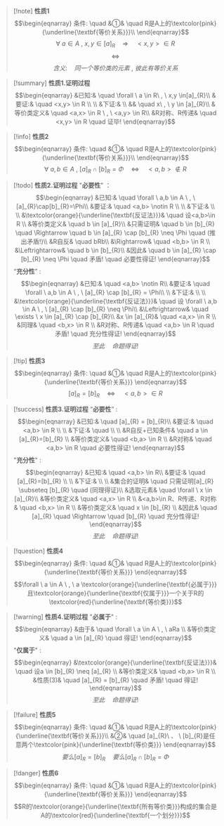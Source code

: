 > [!note] **性质1**
> $$\begin{eqnarray}
 条件: \quad
 &①& \quad R是A上的\textcolor{pink}{\underline{\textbf{等价关系}}}\\
\end{eqnarray}$$
$$\forall \ a \in A\ , \ x,y \in [a]_{R}\quad \Rightarrow \quad <x,y> \in R$$
$$\Leftrightarrow$$
$$含义: \quad 同一个等价类的元素\ , \ 彼此有等价关系$$

 >[!summary] **性质1.证明过程**
 >$$\begin{eqnarray}
 >&已知:& \quad \forall \ a \in R\ , \ x,y \in[a]_{R}\\
 >&要证:& \quad <x,y> \in R \\ \\
 >&下证:& \\
 >&& \quad x\ , \ y \in [a]_{R}\\
 >&等价类定义& \quad <a,x> \in R \ , \ <a,y> \in R\\
 >&R对称、R传递& \quad <x,y> \in R \quad 证毕!
\end{eqnarray}$$

>[!info] **性质2**
>$$\begin{eqnarray}
 条件: \quad
 &①& \quad R是A上的\textcolor{pink}{\underline{\textbf{等价关系}}}\\
\end{eqnarray}$$
$$\forall \ a,b \in A \ , \ [a]_{R} \cap [b]_{R}= \Phi \quad \Leftrightarrow \quad <a,b> \notin R$$

>[!todo] **性质2.证明过程**
>"**必要性**" ：
>$$\begin{eqnarray}
>&已知:& \quad \forall \ a,b \in A \ , \ [a]_{R}\cap[b]_{R}=\Phi\\
>&要证:& \quad <a,b> \notin R \\ \\
>&下证:& \\ \\ 
>&\textcolor{orange}{\underline{\textbf{反证法}}}& \quad 设<a,b>\in R \\
>&等价类定义& \quad b \in [a]_{R}\\
>&只需证明& \quad b \in [b]_{R} \quad \Rightarrow \quad b \in [a]_{R} \cap [b]_{R} \neq \Phi \quad (推出矛盾!)\\
>&R自反& \quad bRb\\
>&\Rightarrow& \quad <b,b> \in R \\
>&\Leftrightarrow& \quad b \in [b]_{R}\\
>&因此& \quad b \in [a]_{R} \cap [b]_{R} \neq \Phi \quad 矛盾! \quad 必要性得证! 
\end{eqnarray}$$
>“**充分性**” :
>$$\begin{eqnarray}
>&已知:& \quad <a,b> \notin R\\
>&要证:& \quad \forall \ a,b \in A \ , \ [a]_{R} \cap [b]_{R} = \Phi\\ \\
>&下证:& \\ \\
>&\textcolor{orange}{\underline{\textbf{反证法}}}& \quad 设 \forall \ a,b \in A \ , \ [a]_{R} \cap [b]_{R} \neq \Phi\\
>&\Leftrightarrow& \quad \exists \ x \in [a]_{R} \cap [b]_{R}\\
>&x \in [a]_{R}& \quad <a,x> \in R \\
>&同理& \quad <b,x> \in R \\
>&R对称、R传递& \quad <a,b> \in R \quad 矛盾! \quad 充分性得证!
\end{eqnarray}$$
$$至此 \quad 命题得证!$$

>[!tip] **性质3**
>$$\begin{eqnarray}
 条件: \quad
 &①& \quad R是A上的\textcolor{pink}{\underline{\textbf{等价关系}}}
\end{eqnarray}$$
$$[a]_{R} = [b]_{R} \quad \Leftrightarrow \quad <a,b> \in R$$

>[!success] **性质3.证明过程**
>“**必要性**” :
>$$\begin{eqnarray}
> &已知:& \quad [a]_{R} = [b]_{R}\\
> &要证:& \quad <a,b> \in R \\ \\
> &下证:& \quad \\ \\ 
> &R自反+已知条件& \quad a \in [a]_{R}=[b]_{R} \\
> &等价类定义& \quad <b,a> \in R \\
> &R对称& \quad <a,b> \in R \quad 必要性得证!  
\end{eqnarray}$$
>"**充分性**" :
>$$\begin{eqnarray}
> &已知:& \quad <a,b> \in R\\
> &要证:& \quad [a]_{R}=[b]_{R} \\ \\
> &下证:& \\ \\
> &集合的证明& \quad 只需证明[a]_{R} \subseteq [b]_{R} \quad (同理得证)\\
> &选取元素& \quad \forall \ x \in [a]_{R}\\
> &等价类定义& \quad <a,x> \in R \\
> &<a,b>\in R、R传递、R对称& \quad <b,x> \in R \\
> &等价类定义& \quad x \in [b]_{R} \\
> &因此& \quad [a]_{R} \quad \Rightarrow \quad [b]_{R} \quad 充分性得证!
\end{eqnarray}$$
$$至此 \quad 命题得证!$$

> [!question] **性质4**
> $$\begin{eqnarray}
 条件: \quad
 &①& \quad R是A上的\textcolor{pink}{\underline{\textbf{等价关系}}}
\end{eqnarray}$$
$$\forall \ a \in A \ , \ a \textcolor{orange}{\underline{\textbf{必属于}}}且\textcolor{orange}{\underline{\textbf{仅属于}}}一个关于R的\textcolor{red}{\underline{\textbf{等价类}}}$$

> [!warning] **性质4.证明过程**
> "**必属于**" :
> $$\begin{eqnarray}
>  &由于& \quad \forall \ a \in A \ , \ aRa \\
>  &等价类定义& \quad a \in [a]_{R} \quad 得证!
\end{eqnarray}$$
> "**仅属于**" :
> $$\begin{eqnarray}
> &\textcolor{orange}{\underline{\textbf{反证法}}}& \quad 设a \in [b]_{R} \neq [a]_{R} \\
> &等价类定义& \quad <b,a> \in R \\
> &性质(3)& \quad [a]_{R} = [b]_{R} \quad 矛盾! \quad 得证!
\end{eqnarray}$$
$$至此 \quad 命题得证!$$

>[!failure] **性质5**
>$$\begin{eqnarray}
 条件: \quad
 &①& \quad R是A上的\textcolor{pink}{\underline{\textbf{等价关系}}}\\
 &②& \quad [a]_{R}\ 、 \ [b]_{R}是任意两个\textcolor{pink}{\underline{\textbf{等价类}}}
\end{eqnarray}$$
$$要么[a]_{R}=[b]_{R} \quad 要么 [a]_{R} \cap [b]_{R} = \Phi$$

> [!danger] **性质6**
> $$\begin{eqnarray}
 条件: \quad
 &①& \quad R是A上的\textcolor{pink}{\underline{\textbf{等价关系}}}
\end{eqnarray}$$
>  $$R的\textcolor{orange}{\underline{\textbf{所有等价类}}}构成的集合是A的\textcolor{red}{\underline{\textbf{一个划分}}}$$
